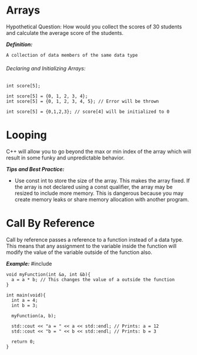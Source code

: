 # Arrays
  Hypothetical Question:
    How would you collect the scores of 30 students and calculate the average
    score of the students.

  _**Definition:**_

    A collection of data members of the same data type

###### Declaring and Initializing Arrays:
    int score[5];

    int score[5] = {0, 1, 2, 3, 4};
    int score[5] = {0, 1, 2, 3, 4, 5}; // Error will be thrown

    int score[5] = {0,1,2,3}; // score[4] will be initialized to 0


# Looping
  C++ will allow you to go beyond the max or min index of the array which will result in some funky and unpredictable behavior.

_**Tips and Best Practice:**_
* Use const int to store the size of the array. This makes the array fixed. If the array is not declared using a const qualifier, the array may be resized to include more memory. This is dangerous because you may create memory leaks or share memory allocation with another program.



# Call By Reference

  Call by reference passes a reference to a function instead of a data type.
This means that any assignment to the variable inside the function will modify the value of the variable outside of the function also.

_**Example:**_
    #include <iostream>
    
    void myFunction(int &a, int &b){
      a = a * b; // This changes the value of a outside the function
    }
    
    int main(void){
      int a = 4;
      int b = 3;
      
      myFunction(a, b);
      
      std::cout << "a = " << a << std::endl; // Prints: a = 12
      std::cout << "b = " << b << std::endl; // Prints: b = 3
      
      return 0;
    }

